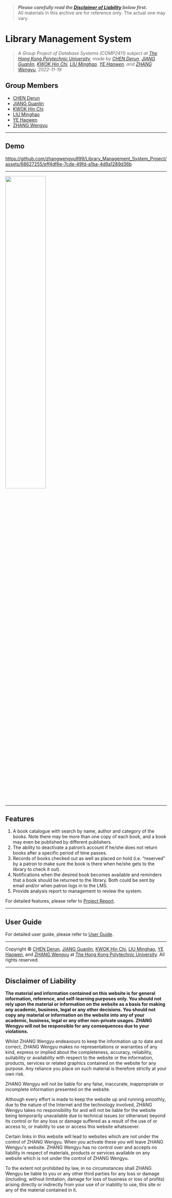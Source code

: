 > ***Please carefully read the [Disclaimer of Liability](#disclaimer-of-liability) below first.***  
> All materials in this archive are for reference only. The actual one may vary. 

# Library Management System

> *A Group Project of Database Systems (COMP2411) subject at [The Hong Kong Polytechnic University](https://www.polyu.edu.hk/), made by [CHEN Derun](https://github.com/ShanpooO), [JIANG Guanlin](https://github.com/David200308), [KWOK Hin Chi](https://github.com/HaleyKwok), [LIU Minghao](https://github.com/David-Lmh), [YE Haowen](https://github.com/ShanYu0205), and [ZHANG Wengyu](https://github.com/zhangwengyu999), 2022-11-19*

## Group Members

- [CHEN Derun](https://github.com/ShanpooO) 
- [JIANG Guanlin](https://github.com/David200308) 
- [KWOK Hin Chi](https://github.com/HaleyKwok) 
- [LIU Minghao](https://github.com/David-Lmh)  
- [YE Haowen](https://github.com/ShanYu0205)   
- [ZHANG Wengyu](https://github.com/zhangwengyu999)

---

## Demo

https://github.com/zhangwengyu999/Library_Management_System_Project/assets/68627255/eff4df6e-7cde-49fd-a1ba-4d9a1289d36b

---

<img src="./lms.png" width="50%"></img>

---

## Features

1. A book catalogue with search by name, author and category of the books.  Note there may  be more than one copy of each book, and a book may even be published by different  publishers. 
2. The ability to deactivate a patron’s account if he/she does not return books after a specific period of time passes. 
3. Records of books checked out as well as placed on hold (i.e. “reserved” by a patron to make sure the book is there when he/she gets to the library to check it out). 
4. Notifications when the desired book becomes available and reminders that a book should be returned to the library.  Both could be sent by email and/or when patron logs in to the LMS. 
5. Provide analysis report to management to review the system.

For detailed features, please refer to [Project Report](https://github.com/zhangwengyu999/Library_Management_System_Project/blob/main/Project_Report.pdf).

---

## User Guide

For detailed user guide, please refer to [User Guide](https://github.com/zhangwengyu999/Library_Management_System_Project/blob/main/User_Guide.pdf).

---

Copyright © [CHEN Derun](https://github.com/ShanpooO), [JIANG Guanlin](https://github.com/David200308), [KWOK Hin Chi](https://github.com/HaleyKwok), [LIU Minghao](https://github.com/David-Lmh), [YE Haowen](https://github.com/ShanYu0205), and [ZHANG Wengyu](https://github.com/zhangwengyu999) at [The Hong Kong Polytechnic University](https://www.polyu.edu.hk/). All rights reserved.

---

## Disclaimer of Liability

**The material and information contained on this website is for general information, reference, and self-learning purposes only. You should not rely upon the material or information on the website as a basis for making any academic, business, legal or any other decisions. You should not copy any material or information on the website into any of your academic, business, legal or any other non-private usages. ZHANG Wengyu will not be responsible for any consequences due to your violations.**


Whilst ZHANG Wengyu endeavours to keep the information up to date and correct, ZHANG Wengyu makes no representations or warranties of any kind, express or implied about the completeness, accuracy, reliability, suitability or availability with respect to the website or the information, products, services or related graphics contained on the website for any purpose. Any reliance you place on such material is therefore strictly at your own risk.


ZHANG Wengyu will not be liable for any false, inaccurate, inappropriate or incomplete information presented on the website.


Although every effort is made to keep the website up and running smoothly, due to the nature of the Internet and the technology involved, ZHANG Wengyu takes no responsibility for and will not be liable for the website being temporarily unavailable due to technical issues (or otherwise) beyond its control or for any loss or damage suffered as a result of the use of or access to, or inability to use or access this website whatsoever.


Certain links in this website will lead to websites which are not under the control of ZHANG Wengyu. When you activate these you will leave ZHANG Wengyu's  website. ZHANG Wengyu has no control over and accepts no liability in respect of materials, products or services available on any website which is not under the control of ZHANG Wengyu.


To the extent not prohibited by law, in no circumstances shall ZHANG Wengyu be liable to you or any other third parties for any loss or damage (including, without limitation, damage for loss of business or loss of profits) arising directly or indirectly from your use of or inability to use, this site or any of the material contained in it.

